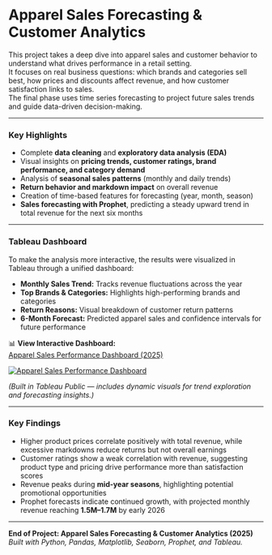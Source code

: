 # Apparel Sales Forecasting & Customer Analytics

This project takes a deep dive into apparel sales and customer behavior to understand what drives performance in a retail setting.  
It focuses on real business questions: which brands and categories sell best, how prices and discounts affect revenue, and how customer satisfaction links to sales.  
The final phase uses time series forecasting to project future sales trends and guide data-driven decision-making.

---

### Key Highlights
- Complete **data cleaning** and **exploratory data analysis (EDA)**
- Visual insights on **pricing trends, customer ratings, brand performance, and category demand**
- Analysis of **seasonal sales patterns** (monthly and daily trends)
- **Return behavior and markdown impact** on overall revenue
- Creation of time-based features for forecasting (year, month, season)
- **Sales forecasting with Prophet**, predicting a steady upward trend in total revenue for the next six months

---

### Tableau Dashboard
To make the analysis more interactive, the results were visualized in Tableau through a unified dashboard:
- **Monthly Sales Trend:** Tracks revenue fluctuations across the year  
- **Top Brands & Categories:** Highlights high-performing brands and categories  
- **Return Reasons:** Visual breakdown of customer return patterns  
- **6-Month Forecast:** Predicted apparel sales and confidence intervals for future performance  

📊 **View Interactive Dashboard:**  
[Apparel Sales Performance Dashboard (2025)](https://public.tableau.com/app/profile/babra.akinyi/viz/ApparelSalesPerformanceDashboard2025/ApparelSalesDashboard)

[![Apparel Sales Performance Dashboard](https://github.com/Babraakinyi/Apparel-Sales-Forecasting/blob/main/dashboard_preview.png)](https://public.tableau.com/app/profile/babra.akinyi/viz/ApparelSalesPerformanceDashboard2025)

*(Built in Tableau Public — includes dynamic visuals for trend exploration and forecasting insights.)*

---

### Key Findings
- Higher product prices correlate positively with total revenue, while excessive markdowns reduce returns but not overall earnings  
- Customer ratings show a weak correlation with revenue, suggesting product type and pricing drive performance more than satisfaction scores  
- Revenue peaks during **mid-year seasons**, highlighting potential promotional opportunities  
- Prophet forecasts indicate continued growth, with projected monthly revenue reaching **1.5M–1.7M** by early 2026

---

**End of Project: Apparel Sales Forecasting & Customer Analytics (2025)**  
*Built with Python, Pandas, Matplotlib, Seaborn, Prophet, and Tableau.*




